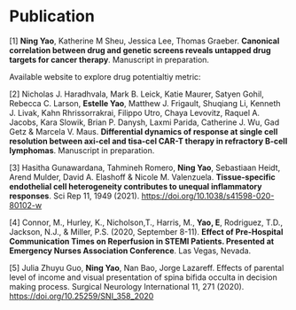 # Publication 

[1] **Ning Yao**, Katherine M Sheu, Jessica Lee, Thomas Graeber. 
**Canonical correlation between drug and genetic screens reveals untapped drug targets for cancer therapy**. Manuscript in preparation. 

Available website to explore drug potentialtiy metric: 

[2] Nicholas J. Haradhvala, Mark B. Leick, Katie Maurer, Satyen Gohil, Rebecca C. Larson, **Estelle Yao**, Matthew J. Frigault, 
Shuqiang Li, Kenneth J. Livak, Kahn Rhrissorrakrai, Filippo Utro, Chaya Levovitz, Raquel A. Jacobs, Kara Slowik, Brian P. Danysh, Laxmi Parida, Catherine J. Wu, Gad Getz & Marcela V. Maus. **Differential dynamics of response at single cell resolution between axi-cel and tisa-cel CAR-T therapy in refractory B-cell lymphomas**. Manuscript in preparation. 
 
[3] Hasitha Gunawardana, Tahmineh Romero, **Ning Yao**, Sebastiaan Heidt, Arend Mulder, David A. Elashoff & Nicole M. Valenzuela. 
**Tissue-specific endothelial cell heterogeneity contributes to unequal inflammatory responses**. Sci Rep 11, 1949 (2021). https://doi.org/10.1038/s41598-020-80102-w

[4] Connor, M., Hurley, K., Nicholson,T., Harris, M., **Yao, E**, Rodriguez, T.D., Jackson, N.J., & Miller, P.S. (2020, September 8-11). **Effect of Pre-Hospital Communication Times on Reperfusion in STEMI Patients. Presented at Emergency Nurses Association Conference**. Las Vegas, Nevada. 

[5] Julia Zhuyu Guo, **Ning Yao**, Nan Bao, Jorge Lazareff. Effects of parental level of income and visual presentation of spina bifida occulta in decision making process. Surgical Neurology International 11, 271 (2020). https://doi.org/10.25259/SNI_358_2020 
